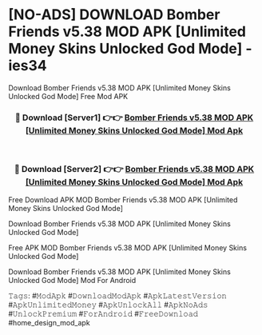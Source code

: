 # [NO-ADS] DOWNLOAD Bomber Friends v5.38 MOD APK [Unlimited Money Skins Unlocked God Mode] - ies34
Download Bomber Friends v5.38 MOD APK [Unlimited Money Skins Unlocked God Mode] Free Mod APK

<div align="center">
<h3>🔴 Download [Server1] 👉👉 <a href="https://apk-comot.site?title=Bomber_Friends_v5.38_MOD_APK_[Unlimited_Money_Skins_Unlocked_God_Mode]">Bomber Friends v5.38 MOD APK [Unlimited Money Skins Unlocked God Mode] Mod Apk</a></h3><br>

<h3>🔴 Download [Server2] 👉👉 <a href="https://apk-comot.site?title=Bomber_Friends_v5.38_MOD_APK_[Unlimited_Money_Skins_Unlocked_God_Mode]">Bomber Friends v5.38 MOD APK [Unlimited Money Skins Unlocked God Mode] Mod Apk</a></h3>
</div>


Free Download APK MOD Bomber Friends v5.38 MOD APK [Unlimited Money Skins Unlocked God Mode]

Download Bomber Friends v5.38 MOD APK [Unlimited Money Skins Unlocked God Mode] 

Free APK MOD Bomber Friends v5.38 MOD APK [Unlimited Money Skins Unlocked God Mode] 

Download Bomber Friends v5.38 MOD APK [Unlimited Money Skins Unlocked God Mode] Mod For Android

𝚃𝚊𝚐𝚜: #𝙼𝚘𝚍𝙰𝚙𝚔 #𝙳𝚘𝚠𝚗𝚕𝚘𝚊𝚍𝙼𝚘𝚍𝙰𝚙𝚔 #𝙰𝚙𝚔𝙻𝚊𝚝𝚎𝚜𝚝𝚅𝚎𝚛𝚜𝚒𝚘𝚗 #𝙰𝚙𝚔𝚄𝚗𝚕𝚒𝚖𝚒𝚝𝚎𝚍𝙼𝚘𝚗𝚎𝚢 #𝙰𝚙𝚔𝚄𝚗𝚕𝚘𝚌𝚔𝙰𝚕𝚕 #𝙰𝚙𝚔𝙽𝚘𝙰𝚍𝚜 #𝚄𝚗𝚕𝚘𝚌𝚔𝙿𝚛𝚎𝚖𝚒𝚞𝚖 #𝙵𝚘𝚛𝙰𝚗𝚍𝚛𝚘𝚒𝚍 #𝙵𝚛𝚎𝚎𝙳𝚘𝚠𝚗𝚕𝚘𝚊𝚍 #home_design_mod_apk